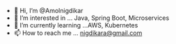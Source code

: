 - 👋 Hi, I’m @Amolnigdikar
- 👀 I’m interested in ... Java, Spring Boot, Microservices
- 🌱 I’m currently learning ...AWS, Kubernetes 
- 📫 How to reach me ... nigdikara@gmail.com

<!---
Amolnigdikar/Amolnigdikar is a ✨ special ✨ repository because its `README.md` (this file) appears on your GitHub profile.
You can click the Preview link to take a look at your changes.
--->
